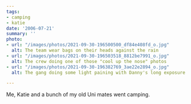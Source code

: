 ```yaml
---
tags:
- camping
- katie
date: '2006-07-21'
summary: ''
photo:
- url: "/images/photos/2021-09-30-196500500_df84e408fd_o.jpg"
  alt: The team wear bags on their heads against the rain
- url: "/images/photos/2021-09-30-196503518_8812be7991_o.jpg"
  alt: The crew doing one of those "cool up the nose" photos
- url: "/images/photos/2021-09-30-196382769_3ae22e2894_o.jpg"
  alt: The gang doing some light paining with Danny's long exposure

---
```

Me, Katie and a bunch of my old Uni mates went camping. 
